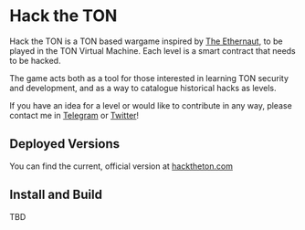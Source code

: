 # Hack the TON

Hack the TON is a TON based wargame inspired by [The Ethernaut](https://ethernaut.openzeppelin.com), to be played in the TON Virtual Machine. Each level is a smart contract that needs to be hacked.

The game acts both as a tool for those interested in learning TON security and development, and as a way to catalogue historical hacks as levels.

If you have an idea for a level or would like to contribute in any way, please contact me in [Telegram](https://t.me/dimtry0x) or [Twitter](https://x.com/0xDmitry)!

## Deployed Versions

You can find the current, official version at [hacktheton.com](https://hacktheton.com)

## Install and Build

TBD
